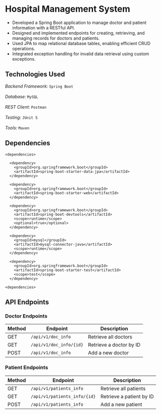 # Hospital Management System
- Developed a Spring Boot application to manage doctor and patient information with a RESTful API.
- Designed and implemented endpoints for creating, retrieving, and managing records for doctors and patients.
- Used JPA to map relational database tables, enabling efficient CRUD operations.
- Integrated exception handling for invalid data retrieval using custom exceptions.

## Technologies Used

*Backend Framework:* `` Spring Boot `` <br>
<br>
*Database:* ` MySQL ` <br>
<br>
*REST Client:* ` Postman ` <br>
<br>
*Testing:* ` JUnit 5 ` <br>
<br>
*Tools:* ` Maven ` <br>

## Dependencies
~~~
<dependencies>

  <dependency>
    <groupId>org.springframework.boot</groupId>
    <artifactId>spring-boot-starter-data-jpa</artifactId>
  </dependency>

  <dependency>
    <groupId>org.springframework.boot</groupId>
    <artifactId>spring-boot-starter-web</artifactId>
  </dependency>

  <dependency>
    <groupId>org.springframework.boot</groupId>
    <artifactId>spring-boot-devtools</artifactId>
    <scope>runtime</scope>
    <optional>true</optional>
  </dependency>

  <dependency>
    <groupId>mysql</groupId>
    <artifactId>mysql-connector-java</artifactId>
    <scope>runtime</scope>
  </dependency>

  <dependency>
    <groupId>org.springframework.boot</groupId>
    <artifactId>spring-boot-starter-test</artifactId>
    <scope>test</scope>
  </dependency>

<dependencies>
~~~

## API Endpoints

### Doctor Endpoints

| Method | Endpoint               | Description                    |
|--------|------------------------|--------------------------------|
| GET    | `/api/v1/doc_info`      | Retrieve all doctors           |
| GET    | `/api/v1/doc_info/{id}` | Retrieve a doctor by ID        |
| POST   | `/api/v1/doc_info`      | Add a new doctor               |

### Patient Endpoints

| Method | Endpoint                  | Description                    |
|--------|---------------------------|--------------------------------|
| GET    | `/api/v1/patients_info`    | Retrieve all patients          |
| GET    | `/api/v1/patients_info/{id}` | Retrieve a patient by ID      |
| POST   | `/api/v1/patients_info`    | Add a new patient              |
